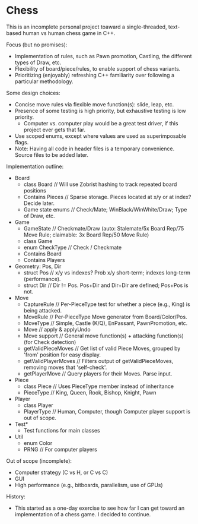 # Chess

This is an incomplete personal project toaward a single-threaded, text-based human vs human chess game in C++.

Focus (but no promises):
  * Implementation of rules, such as Pawn promotion, Castling, the different types of Draw, etc.
  * Flexibility of board/piece/rules, to enable support of chess variants.
  * Prioritizing (enjoyably) refreshing C++ familiarity over following a particular methodology.
 
Some design choices:
  * Concise move rules via flexible move function(s): slide, leap, etc.
  * Presence of some testing is high priority, but exhaustive testing is low priority.
    * Computer vs. computer play would be a great test driver, if this project ever gets that far.
  * Use scoped enums, except where values are used as superimposable flags.
  * Note: Having all code in header files is a temporary convenience. Source files to be added later.

Implementation outline:
  * Board
    * class Board      // Will use Zobrist hashing to track repeated board positions
    * Contains Pieces  // Sparse storage. Pieces located at x/y or at index? Decide later.
    * Game state enums // Check/Mate; WinBlack/WinWhite/Draw; Type of Draw, etc.
  * Game
    * GameState        // Checkmate/Draw (auto: Stalemate/5x Board Rep/75 Move Rule; claimable: 3x Board Rep/50 Move Rule)
    * class Game
    * enum CheckType   // Check / Checkmate
    * Contains Board
    * Contains Players
  * Geometry: Pos, Dir
    * struct Pos       // x/y vs indexes? Prob x/y short-term; indexes long-term (performance).
    * struct Dir       // Dir != Pos. Pos+Dir and Dir+Dir are defined; Pos+Pos is not.
  * Move
    * CaptureRule      // Per-PieceType test for whether a piece (e.g., King) is being attacked.
    * MoveRule         // Per-PieceType Move generator from Board/Color/Pos.
    * MoveType         // Simple, Castle (K/Q), EnPassant, PawnPromotion, etc.
    * Move             // apply & applyUndo
    * Move support     // General move function(s) + attacking function(s) (for Check detection)
    * getValidPieceMoves   // Get list of valid Piece Moves, grouped by 'from' position for easy display.
    * getValidPlayerMoves  // Filters output of getValidPieceMoves, removing moves that 'self-check'.
    * getPlayerMove    // Query players for their Moves. Parse input.
  * Piece
    * class Piece      // Uses PieceType member instead of inheritance
    * PieceType        // King, Queen, Rook, Bishop, Knight, Pawn
  * Player
    * class Player
    * PlayerType       // Human, Computer, though Computer player support is out of scope.
  * Test*
    * Test functions for main classes
  * Util
    * enum Color
    * PRNG             // For computer players

Out of scope (incomplete):
  * Computer strategy (C vs H, or C vs C)
  * GUI
  * High performance (e.g., bitboards, parallelism, use of GPUs)

History:
  * This started as a one-day exercise to see how far I can get toward an implementation of a chess game. I decided to continue.

